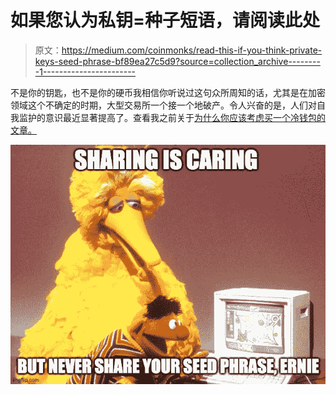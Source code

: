 # 如果您认为私钥=种子短语，请阅读此处

> 原文：<https://medium.com/coinmonks/read-this-if-you-think-private-keys-seed-phrase-bf89ea27c5d9?source=collection_archive---------1----------------------->

不是你的钥匙，也不是你的硬币我相信你听说过这句众所周知的话，尤其是在加密领域这个不确定的时期，大型交易所一个接一个地破产。令人兴奋的是，人们对自我监护的意识最近显著提高了。查看我之前关于[为什么你应该考虑买一个冷钱包的文章。](/coinmonks/why-should-you-seriously-consider-getting-a-cold-wallet-c87e111a6a89)

![](img/ce4396684497317c815968afbc81ba0b.png)